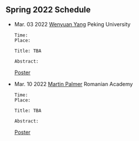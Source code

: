 

## Spring 2022 Schedule 



- Mar. 03 2022 [Wenyuan Yang](https://bicmr.pku.edu.cn/~wyang/) Peking University

      Time:
      Place:
     
      Title: TBA
    
      Abstract:
     
     [Poster](https://mdp.ac/) 
     
- Mar. 10 2022 [Martin  Palmer](https://mdp.ac/) Romanian Academy
 
      Time:
      Place:
    
      Title: TBA
    
      Abstract:

     [Poster](https://mdp.ac/) 
      
      
      
      
      
      
      
      
      
      
      
      
      
      
      
      
      
      
      
      
      
      
      
      
      
      
      
      
      
      
      
      
      
      
      
      
      
      
      
      
      
      
      
      
      
      
      
      
      
      
      
      
      
      
      
      
      
      
      
      
      
      

      
